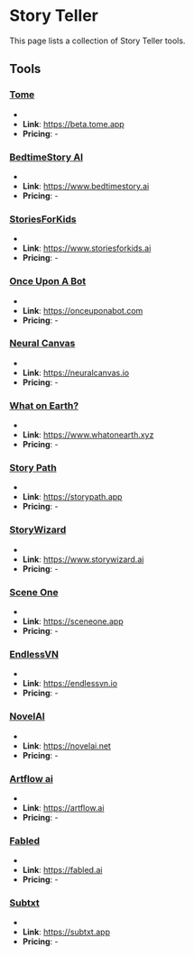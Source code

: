 # Story Teller

This page lists a collection of Story Teller tools.

## Tools

### [Tome](https://beta.tome.app)
-
- **Link**: https://beta.tome.app
- **Pricing**: -

### [BedtimeStory AI](https://www.bedtimestory.ai)
-
- **Link**: https://www.bedtimestory.ai
- **Pricing**: -

### [StoriesForKids](https://www.storiesforkids.ai)
-
- **Link**: https://www.storiesforkids.ai
- **Pricing**: -

### [Once Upon A Bot](https://onceuponabot.com)
-
- **Link**: https://onceuponabot.com
- **Pricing**: -

### [Neural Canvas](https://neuralcanvas.io)
-
- **Link**: https://neuralcanvas.io
- **Pricing**: -

### [What on Earth?](https://www.whatonearth.xyz)
-
- **Link**: https://www.whatonearth.xyz
- **Pricing**: -

### [Story Path](https://storypath.app)
-
- **Link**: https://storypath.app
- **Pricing**: -

### [StoryWizard](https://www.storywizard.ai)
-
- **Link**: https://www.storywizard.ai
- **Pricing**: -

### [Scene One](https://sceneone.app)
-
- **Link**: https://sceneone.app
- **Pricing**: -

### [EndlessVN](https://endlessvn.io)
-
- **Link**: https://endlessvn.io
- **Pricing**: -

### [NovelAI](https://novelai.net)
-
- **Link**: https://novelai.net
- **Pricing**: -

### [Artflow ai](https://artflow.ai)
-
- **Link**: https://artflow.ai
- **Pricing**: -

### [Fabled](https://fabled.ai)
-
- **Link**: https://fabled.ai
- **Pricing**: -

### [Subtxt](https://subtxt.app)
-
- **Link**: https://subtxt.app
- **Pricing**: -

